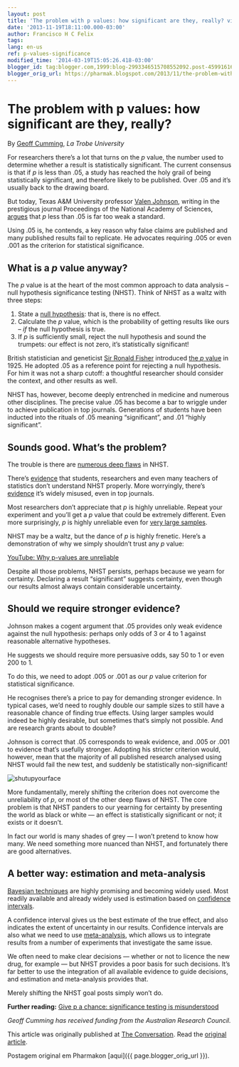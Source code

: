 ```yaml
---
layout: post
title: 'The problem with p values: how significant are they, really? via Geoff Cumming'
date: '2013-11-19T18:11:00.000-03:00'
author: Francisco H C Felix
tags:
lang: en-us
ref: p-values-significance
modified_time: '2014-03-19T15:05:26.418-03:00'
blogger_id: tag:blogger.com,1999:blog-2993346515708552092.post-4599161624947558300
blogger_orig_url: https://pharmak.blogspot.com/2013/11/the-problem-with-p-values-how.html
---
```


# The problem with p values: how significant are they, really?

By [Geoff Cumming](https://theconversation.com/profiles/geoff-cumming-4100), *La Trobe University*

For researchers there’s a lot that turns on the *p* value, the number used to determine whether a result is statistically significant. The current consensus is that if *p* is less than .05, a study has reached the holy grail of being statistically significant, and therefore likely to be published. Over .05 and it’s usually back to the drawing board.

But today, Texas A&M University professor [Valen Johnson](https://www.stat.tamu.edu/directory-details.php?directoryid=321), writing in the prestigious journal Proceedings of the National Academy of Sciences, [argues](https://www.pnas.org/cgi/doi/10.1073/pnas.1313476110) that *p* less than .05 is far too weak a standard.

<!--more-->

Using .05 is, he contends, a key reason why false claims are published and many published results fail to replicate. He advocates requiring .005 or even .001 as the criterion for statistical significance.

## What is a *p* value anyway?

The *p* value is at the heart of the most common approach to data analysis – null hypothesis significance testing (NHST). Think of NHST as a waltz with three steps:

1. State a [null hypothesis](https://www.null-hypothesis.co.uk/science/item/what_is_a_null_hypothesis/): that is, there is no effect.
2. Calculate the *p* value, which is the probability of getting results like ours – *if* the null hypothesis is true.
3. If *p* is sufficiently small, reject the null hypothesis and sound the trumpets: our effect is not zero, it’s statistically significant!

British statistician and geneticist [Sir Ronald Fisher](https://en.wikipedia.org/wiki/Ronald_Fisher) introduced [the *p* value](https://psychclassics.yorku.ca/Fisher/Methods/index.htm) in 1925. He adopted .05 as a reference point for rejecting a null hypothesis. For him it was not a sharp cutoff: a thoughtful researcher should consider the context, and other results as well.

NHST has, however, become deeply entrenched in medicine and numerous other disciplines. The precise value .05 has become a bar to wriggle under to achieve publication in top journals. Generations of students have been inducted into the rituals of .05 meaning “significant”, and .01 “highly significant”.

## Sounds good. What’s the problem?

The trouble is there are [numerous deep flaws](https://www.apastyle.org/manual/related/kline-2004.pdf) in NHST.

There’s [evidence](https://tiny.cc/nhstohdear) that students, researchers and even many teachers of statistics don’t understand NHST properly. More worryingly, there’s [evidence](https://www.nature.com/neuro/journal/v14/n9/full/nn.2886.html) it’s widely misused, even in top journals.

Most researchers don’t appreciate that *p* is highly unreliable. Repeat your experiment and you’ll get a *p* value that could be extremely different. Even more surprisingly, *p* is highly unreliable even for [very large samples](https://tiny.cc/pintervals).

NHST may be a waltz, but the dance of *p* is highly frenetic. Here’s a demonstration of why we simply shouldn’t trust any *p* value:

[YouTube: Why p-values are unreliable](https://www.youtube.com/watch?v=5OL1RqHrZQ8)

Despite all those problems, NHST persists, perhaps because we yearn for certainty. Declaring a result “significant” suggests certainty, even though our results almost always contain considerable uncertainty.

## Should we require stronger evidence?

Johnson makes a cogent argument that .05 provides only weak evidence against the null hypothesis: perhaps only odds of 3 or 4 to 1 against reasonable alternative hypotheses.

He suggests we should require more persuasive odds, say 50 to 1 or even 200 to 1.

To do this, we need to adopt .005 or .001 as our *p* value criterion for statistical significance.

He recognises there’s a price to pay for demanding stronger evidence. In typical cases, we’d need to roughly double our sample sizes to still have a reasonable chance of finding true effects. Using larger samples would indeed be highly desirable, but sometimes that’s simply not possible. And are research grants about to double?

Johnson is correct that .05 corresponds to weak evidence, and .005 or .001 to evidence that’s usefully stronger. Adopting his stricter criterion would, however, mean that the majority of all published research analysed using NHST would fail the new test, and suddenly be statistically non-significant!

![shutupyourface](https://c479107.ssl.cf2.rackcdn.com/files/34853/width237/kzzxq98g-1384132459.jpg)

More fundamentally, merely shifting the criterion does not overcome the unreliability of *p*, or most of the other deep flaws of NHST. The core problem is that NHST panders to our yearning for certainty by presenting the world as black or white — an effect is statistically significant or not; it exists or it doesn’t.

In fact our world is many shades of grey — I won’t pretend to know how many. We need something more nuanced than NHST, and fortunately there are good alternatives.

## A better way: estimation and meta-analysis

[Bayesian techniques](https://www.indiana.edu/~kruschke/DoingBayesianDataAnalysis/) are highly promising and becoming widely used. Most readily available and already widely used is estimation based on [confidence intervals](https://tiny.cc/GeoffConversation).

A confidence interval gives us the best estimate of the true effect, and also indicates the extent of uncertainty in our results. Confidence intervals are also what we need to use [meta-analysis](https://tiny.cc/GeoffConversation), which allows us to integrate results from a number of experiments that investigate the same issue.

We often need to make clear decisions — whether or not to licence the new drug, for example — but NHST provides a poor basis for such decisions. It’s far better to use the integration of all available evidence to guide decisions, and estimation and meta-analysis provides that.

Merely shifting the NHST goal posts simply won’t do.

**Further reading:** [Give p a chance: significance testing is misunderstood](https://theconversation.com/give-p-a-chance-significance-testing-is-misunderstood-20207)

*Geoff Cumming has received funding from the Australian Research Council.*

This article was originally published at [The Conversation](https://theconversation.com). Read the [original article](https://theconversation.com/the-problem-with-p-values-how-significant-are-they-really-20029).

Postagem original em Pharmakon [aqui]({{ page.blogger_orig_url }}).
